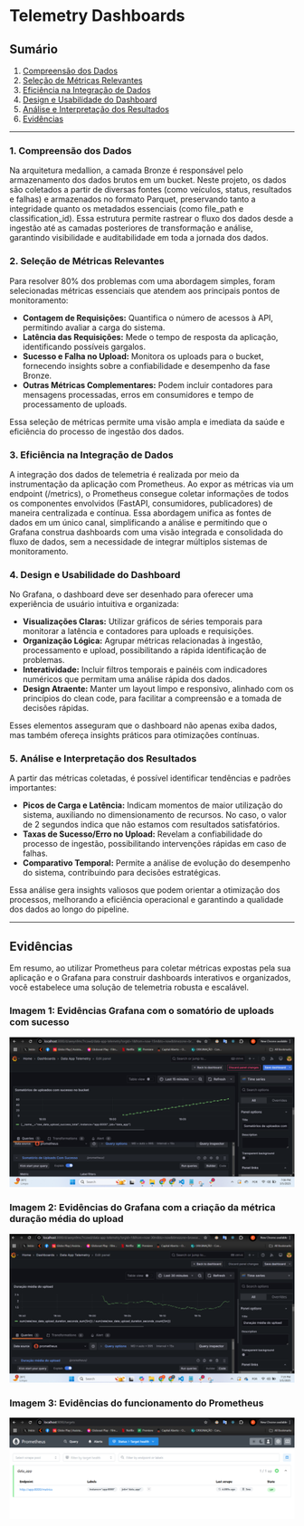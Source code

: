 # Telemetry Dashboards

## Sumário
1. [Compreensão dos Dados](#1-compreensao-dos-dados-25)
2. [Seleção de Métricas Relevantes](#2-selecao-de-metricas-relevantes)
3. [Eficiência na Integração de Dados](#3-eficiencia-na-integracao-de-dados)
4. [Design e Usabilidade do Dashboard](#4-design-e-usabilidade-do-dashboard)
5. [Análise e Interpretação dos Resultados](#5-analise-e-interpretacao-dos-resultados)
6. [Evidências](#evidencias)

---

### 1. Compreensão dos Dados
Na arquitetura medallion, a camada Bronze é responsável pelo armazenamento dos dados brutos em um bucket. Neste projeto, os dados são coletados a partir de diversas fontes (como veículos, status, resultados e falhas) e armazenados no formato Parquet, preservando tanto a integridade quanto os metadados essenciais (como file_path e classification_id). Essa estrutura permite rastrear o fluxo dos dados desde a ingestão até as camadas posteriores de transformação e análise, garantindo visibilidade e auditabilidade em toda a jornada dos dados.

### 2. Seleção de Métricas Relevantes
Para resolver 80% dos problemas com uma abordagem simples, foram selecionadas métricas essenciais que atendem aos principais pontos de monitoramento:
- **Contagem de Requisições:** Quantifica o número de acessos à API, permitindo avaliar a carga do sistema.
- **Latência das Requisições:** Mede o tempo de resposta da aplicação, identificando possíveis gargalos.
- **Sucesso e Falha no Upload:** Monitora os uploads para o bucket, fornecendo insights sobre a confiabilidade e desempenho da fase Bronze.
- **Outras Métricas Complementares:** Podem incluir contadores para mensagens processadas, erros em consumidores e tempo de processamento de uploads.

Essa seleção de métricas permite uma visão ampla e imediata da saúde e eficiência do processo de ingestão dos dados.

### 3. Eficiência na Integração de Dados
A integração dos dados de telemetria é realizada por meio da instrumentação da aplicação com Prometheus. Ao expor as métricas via um endpoint (/metrics), o Prometheus consegue coletar informações de todos os componentes envolvidos (FastAPI, consumidores, publicadores) de maneira centralizada e contínua. Essa abordagem unifica as fontes de dados em um único canal, simplificando a análise e permitindo que o Grafana construa dashboards com uma visão integrada e consolidada do fluxo de dados, sem a necessidade de integrar múltiplos sistemas de monitoramento.

### 4. Design e Usabilidade do Dashboard
No Grafana, o dashboard deve ser desenhado para oferecer uma experiência de usuário intuitiva e organizada:
- **Visualizações Claras:** Utilizar gráficos de séries temporais para monitorar a latência e contadores para uploads e requisições.
- **Organização Lógica:** Agrupar métricas relacionadas à ingestão, processamento e upload, possibilitando a rápida identificação de problemas.
- **Interatividade:** Incluir filtros temporais e painéis com indicadores numéricos que permitam uma análise rápida dos dados.
- **Design Atraente:** Manter um layout limpo e responsivo, alinhado com os princípios do clean code, para facilitar a compreensão e a tomada de decisões rápidas.

Esses elementos asseguram que o dashboard não apenas exiba dados, mas também ofereça insights práticos para otimizações contínuas.

### 5. Análise e Interpretação dos Resultados
A partir das métricas coletadas, é possível identificar tendências e padrões importantes:
- **Picos de Carga e Latência:** Indicam momentos de maior utilização do sistema, auxiliando no dimensionamento de recursos. No caso, o valor de 2 segundos indica que não estamos com resultados satisfatórios.
- **Taxas de Sucesso/Erro no Upload:** Revelam a confiabilidade do processo de ingestão, possibilitando intervenções rápidas em caso de falhas.
- **Comparativo Temporal:** Permite a análise de evolução do desempenho do sistema, contribuindo para decisões estratégicas.

Essa análise gera insights valiosos que podem orientar a otimização dos processos, melhorando a eficiência operacional e garantindo a qualidade dos dados ao longo do pipeline.

---

## Evidências

Em resumo, ao utilizar Prometheus para coletar métricas expostas pela sua aplicação e o Grafana para construir dashboards interativos e organizados, você estabelece uma solução de telemetria robusta e escalável.

### Imagem 1: Evidências Grafana com o somatório de uploads com sucesso
![alt text](image.png)

### Imagem 2: Evidências do Grafana com a criação da métrica duração média do upload
![alt text](image-1.png)

### Imagem 3: Evidências do funcionamento do Prometheus
![alt text](image-2.png)

